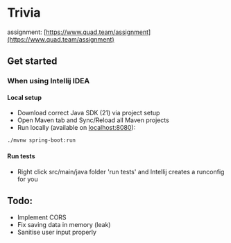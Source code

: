 # Trivia

assignment: [https://www.quad.team/assignment](https://www.quad.team/assignment)

## Get started

### When using Intellij IDEA

#### Local setup
- Download correct Java SDK (21) via project setup
- Open Maven tab and Sync/Reload all Maven projects
- Run locally (available on [localhost:8080](localhost:8080)):
```bash
./mvnw spring-boot:run
```


#### Run tests
- Right click src/main/java folder 'run tests' and Intellij creates a runconfig for you


## Todo:

- Implement CORS
- Fix saving data in memory (leak)
- Sanitise user input properly
